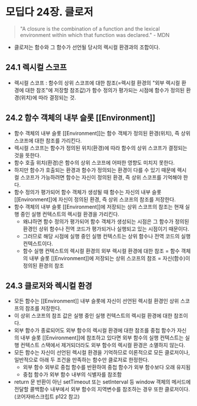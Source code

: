 # 모딥다 24장. 클로저

> "A closure is the combination of a function and the lexical environment within which that function was declared." - MDN

- 클로저는 함수와 그 함수가 선언될 당시의 렉시컬 환경과의 조합이다.

## 24.1 렉시컬 스코프

- 렉시컬 스코프 : 함수의 상위 스코프에 대한 참조(=렉시컬 환경의 "외부 렉시컬 환경에 대한 참조"에 저장할 참조값)가 함수 정의가 평가되는 시점에 함수가 정의된 환경(위치)에 따라 결정되는 것.

## 24.2 함수 객체의 내부 슬롯 [[Environment]]

- 함수 객체의 내부 슬롯 [[Environment]]는 함수 객체가 정의된 환경(위치), 즉 상위 스코프에 대한 참조를 가리킨다.
- 렉시컬 스코프는 함수가 정의된 위치(환경)에 따라 함수의 상위 스코프가 결정되는 것을 뜻한다.
- 함수 호출 위치(환경)은 함수의 상위 스코프에 어떠한 영향도 미치지 못한다.
- 하지만 함수가 호출되는 환경과 함수가 정의되는 환경이 다를 수 있기 때문에 렉시컬 스코프가 가능하려면 함수는 자신이 정의된 환경, 즉 상위 스코프를 기억해야 한다.
- 함수 정의가 평가되어 함수 객체가 생성될 때 함수는 자신의 내부 슬롯 [[Environment]]에 자신이 정의된 환경, 즉 상위 스코프의 참조를 저장한다.
- 함수 객체의 내부 슬롯 [[Environment]]에 저장되는 상위 스코프의 참조는 현재 실행 중인 실행 컨텍스트의 렉시컬 환경을 가리킨다.
  - 왜냐하면 함수 정의가 평가되어 함수 객체가 생성되는 시점은 그 함수가 정의된 환경인 상위 함수나 전역 코드가 평가되거나 실행되고 있는 시점이기 때문이다.
  - 그러므로 해당 시점에 실행 중인 실행 컨텍스트는 상위 함수나 전역 코드의 실행 컨텍스트이다.
  - 함수 실행 컨텍스트의 렉시컬 환경의 외부 렉시컬 환경에 대한 참조 = 함수 객체의 내부 슬롯 [[Environment]]에 저장되는 상위 스코프의 참조 = 자신(함수)이 정의된 환경의 참조

## 24.3 클로저와 렉시컬 환경

- 모든 함수는 [[Environment]] 내부 슬롯에 자신이 선언된 렉시컬 환경인 상위 스코프의 참조를 저장한다.
- 이 상위 스코프의 참조 값은 실행 중인 실행 컨텍스트의 렉시컬 환경에 대한 참조이다.
- 외부 함수가 종료되어도 외부 함수의 렉시컬 환경에 대한 참조를 중첩 함수가 자신의 내부 슬롯 [[Environment]]에 참조하고 있다면 외부 함수의 실행 컨텍스트는 실행 컨텍스트 스택에서 제거되더라도 외부 함수의 렉시컬 환경은 소멸하지 않는다.
- 모든 함수는 자신이 선언된 렉시컬 환경을 기억하므로 이론적으로 모든 클로저이나, 일반적으로 아래 두 조건을 만족하는 함수만 클로저로 한정한다.
  - 외부 함수 외부로 중첩 함수를 반환하여 중첩 함수가 외부 함수보다 오래 유지됨
  - 중첩 함수가 외부 함수 내부의 식별자를 참조함
- return 문 반환이 아닌 setTimeout 또는 setInterval 등 window 객체의 메서드에 전달할 콜백함수 내부에서 외부 함수의 지역변수를 참조하는 경우 또한 클로저이다. (코어자바스크립트 p122 참고)
